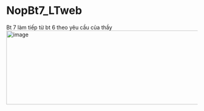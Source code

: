 # NopBt7_LTweb 
Bt 7 làm tiếp từ bt 6 theo yêu cầu của thầy 
<img width="1382" height="195" alt="image" src="https://github.com/user-attachments/assets/099c4a28-0f20-47ab-a068-80b1f40d3fcf" />

